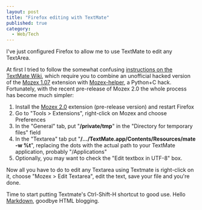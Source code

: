 ```yaml
---
layout: post
title: "Firefox editing with TextMate"
published: true
category:
  - Web/Tech
---
```

<p>I've just configured Firefox to allow me to use TextMate to edit any TextArea.</p>

<p>At first I tried to follow the somewhat confusing <a href="http://macromates.com/wiki/Main/Howtos#Firefox">instructions on the TextMate Wiki</a>, which require you to combine an unofficial hacked version of the <a href="https://nic-nac-project.de/~kaosmos/mozex107-en.html">Mozex 1.07</a> extension with <a href="http://www.noctua.org.uk/paul/software/">Mozex-helper</a>, a Python+C hack. Fortunately, with the recent pre-release of Mozex 2.0 the whole process has become much simpler: </p>

<ol><li>Install the <a href="http://mozex.mozdev.org/development.html">Mozex 2.0</a> extension (pre-release version) and restart Firefox</li>

<li>Go to &quot;Tools &gt; Extensions&quot;, right-click on Mozex and choose Preferences</li>

<li>In the &quot;General&quot; tab, put &quot;<strong>/private/tmp</strong>&quot; in the &quot;Directory for temporary files&quot; field</li>

<li>In the &quot;Textarea&quot; tab put &quot;<strong>/.../TextMate.app/Contents/Resources/mate -w %t</strong>&quot;, replacing the dots with the actual path to your TextMate application, probably &quot;/Applications&quot;</li>

<li>Optionally, you may want to check the &quot;Edit textbox in UTF-8&quot; box. </li></ol>

<p>Now all you have to do to edit any Textarea using Textmate is right-click on it, choose &quot;Mozex &gt; Edit Textarea&quot;, edit the text, save your file and you're done.</p>

<p>Time to start putting Textmate's Ctrl-Shift-H shortcut to good use. Hello <a href="http://daringfireball.net/projects/markdown/">Markdown</a>, goodbye HTML blogging.</p>

